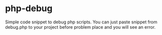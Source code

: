 php-debug
=========

Simple code snippet to debug php scripts.
You can just paste snippet from debug.php to your project before problem place and you will see an error.

